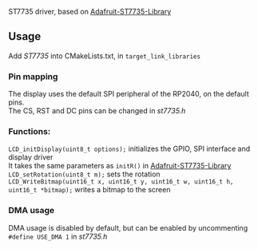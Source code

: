 ST7735 driver, based on [Adafruit-ST7735-Library](https://github.com/adafruit/Adafruit-ST7735-Library)

## Usage
Add *ST7735* into CMakeLists.txt, in `target_link_libraries`

### Pin mapping
The display uses the default SPI peripheral of the RP2040, on the default pins. \
The CS, RST and DC pins can be changed in *st7735.h*

### Functions:
`LCD_initDisplay(uint8_t options);` initializes the GPIO, SPI interface and display driver\
It takes the same parameters as `initR()` in [Adafruit-ST7735-Library](https://github.com/adafruit/Adafruit-ST7735-Library)\
`LCD_setRotation(uint8_t m);` sets the rotation \
`LCD_WriteBitmap(uint16_t x, uint16_t y, uint16_t w, uint16_t h, uint16_t *bitmap);` writes a bitmap to the screen

### DMA usage
DMA  usage is disabled by default, but can be enabled by uncommenting `#define USE_DMA 1` in *st7735.h*
